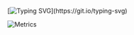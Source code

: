 [![Typing SVG](https://readme-typing-svg.demolab.com?font=%E8%8F%B2%E6%8B%89%E4%BB%A3%E7%A0%81&pause=1000&color=154960&center=%E9%94%99%E8%AF%AF&vCenter=%E9%94%99%E8%AF%AF&repeat=%E7%9C%9F%E5%AE%9E&width=435&separator=%3C&lines=Console.Write(%E2%80%9CHey%2CWhat%E2%80%99s+up%3F%E2%80%9D);%3C+Debug.Log(%E2%80%9CI%E2%80%99m+Coding%E2%80%A6%E2%80%A6%E2%80%9D);)](https://git.io/typing-svg)

![Metrics](https://metrics.lecoq.io/foodliuyou214?template=classic&isocalendar=1&introduction=1&base=header%2C%20activity%2C%20community%2C%20repositories%2C%20metadata&base.indepth=false&base.hireable=false&base.skip=false&isocalendar=false&isocalendar.duration=half-year&introduction=false&introduction.title=true&config.timezone=Asia%2FShanghai)



<!--
**foodliuyou214/foodliuyou214** is a ✨ _special_ ✨ repository because its `README.md` (this file) appears on your GitHub profile.

Here are some ideas to get you started:

- 🔭 I’m currently working on ...
- 🌱 I’m currently learning ...
- 👯 I’m looking to collaborate on ...
- 🤔 I’m looking for help with ...
- 💬 Ask me about ...
- 📫 How to reach me: ...
- 😄 Pronouns: ...
- ⚡ Fun fact: ...
-->
